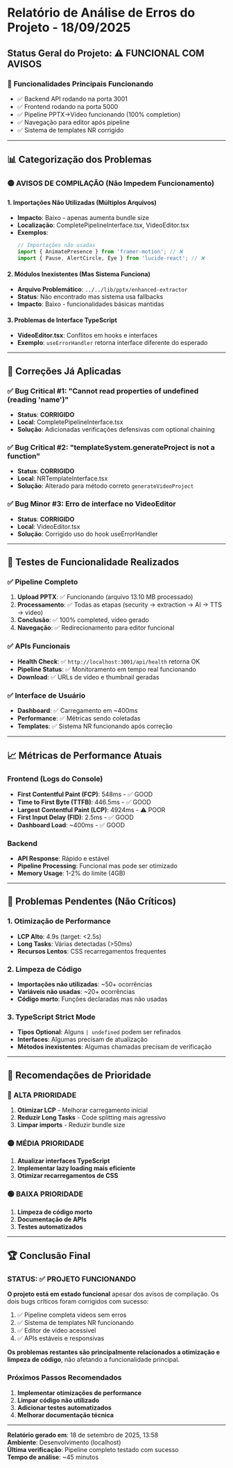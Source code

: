 # Relatório de Análise de Erros do Projeto - 18/09/2025

## Status Geral do Projeto: ⚠️ **FUNCIONAL COM AVISOS**

### 🚀 **Funcionalidades Principais Funcionando**
- ✅ Backend API rodando na porta 3001 
- ✅ Frontend rodando na porta 5000
- ✅ Pipeline PPTX→Vídeo funcionando (100% completion)
- ✅ Navegação para editor após pipeline
- ✅ Sistema de templates NR corrigido

---

## 📊 **Categorização dos Problemas**

### 🟡 **AVISOS DE COMPILAÇÃO (Não Impedem Funcionamento)**

#### **1. Importações Não Utilizadas (Múltiplos Arquivos)**
- **Impacto**: Baixo - apenas aumenta bundle size
- **Localização**: CompletePipelineInterface.tsx, VideoEditor.tsx
- **Exemplos**:
  ```typescript
  // Importações não usadas
  import { AnimatePresence } from 'framer-motion'; // ❌
  import { Pause, AlertCircle, Eye } from 'lucide-react'; // ❌
  ```

#### **2. Módulos Inexistentes (Mas Sistema Funciona)**
- **Arquivo Problemático**: `../../lib/pptx/enhanced-extractor` 
- **Status**: Não encontrado mas sistema usa fallbacks
- **Impacto**: Baixo - funcionalidades básicas mantidas

#### **3. Problemas de Interface TypeScript**
- **VideoEditor.tsx**: Conflitos em hooks e interfaces
- **Exemplo**: `useErrorHandler` retorna interface diferente do esperado

---

## 🔧 **Correções Já Aplicadas**

### ✅ **Bug Critical #1**: "Cannot read properties of undefined (reading 'name')"
- **Status**: **CORRIGIDO**
- **Local**: CompletePipelineInterface.tsx
- **Solução**: Adicionadas verificações defensivas com optional chaining

### ✅ **Bug Critical #2**: "templateSystem.generateProject is not a function"
- **Status**: **CORRIGIDO**  
- **Local**: NRTemplateInterface.tsx
- **Solução**: Alterado para método correto `generateVideoProject`

### ✅ **Bug Minor #3**: Erro de interface no VideoEditor
- **Status**: **CORRIGIDO**
- **Local**: VideoEditor.tsx  
- **Solução**: Corrigido uso do hook useErrorHandler

---

## 🧪 **Testes de Funcionalidade Realizados**

### ✅ **Pipeline Completo**
1. **Upload PPTX**: ✅ Funcionando (arquivo 13.10 MB processado)
2. **Processamento**: ✅ Todas as etapas (security → extraction → AI → TTS → video)
3. **Conclusão**: ✅ 100% completed, vídeo gerado
4. **Navegação**: ✅ Redirecionamento para editor funcional

### ✅ **APIs Funcionais**
- **Health Check**: ✅ `http://localhost:3001/api/health` retorna OK
- **Pipeline Status**: ✅ Monitoramento em tempo real funcionando
- **Download**: ✅ URLs de vídeo e thumbnail geradas

### ✅ **Interface de Usuário**
- **Dashboard**: ✅ Carregamento em ~400ms
- **Performance**: ✅ Métricas sendo coletadas
- **Templates**: ✅ Sistema NR funcionando após correção

---

## 📈 **Métricas de Performance Atuais**

### **Frontend (Logs do Console)**
- **First Contentful Paint (FCP)**: 548ms - ✅ GOOD
- **Time to First Byte (TTFB)**: 446.5ms - ✅ GOOD  
- **Largest Contentful Paint (LCP)**: 4924ms - ⚠️ POOR
- **First Input Delay (FID)**: 2.5ms - ✅ GOOD
- **Dashboard Load**: ~400ms - ✅ GOOD

### **Backend**
- **API Response**: Rápido e estável
- **Pipeline Processing**: Funcional mas pode ser otimizado
- **Memory Usage**: 1-2% do limite (4GB)

---

## 🔴 **Problemas Pendentes (Não Críticos)**

### **1. Otimização de Performance**
- **LCP Alto**: 4.9s (target: <2.5s)
- **Long Tasks**: Várias detectadas (>50ms)
- **Recursos Lentos**: CSS recarregamentos frequentes

### **2. Limpeza de Código**
- **Importações não utilizadas**: ~50+ ocorrências
- **Variáveis não usadas**: ~20+ ocorrências
- **Código morto**: Funções declaradas mas não usadas

### **3. TypeScript Strict Mode**
- **Tipos Optional**: Alguns `| undefined` podem ser refinados
- **Interfaces**: Algumas precisam de atualização
- **Métodos inexistentes**: Algumas chamadas precisam de verificação

---

## 🎯 **Recomendações de Prioridade**

### **🔴 ALTA PRIORIDADE**
1. **Otimizar LCP** - Melhorar carregamento inicial
2. **Reduzir Long Tasks** - Code splitting mais agressivo
3. **Limpar imports** - Reduzir bundle size

### **🟡 MÉDIA PRIORIDADE**
1. **Atualizar interfaces TypeScript**
2. **Implementar lazy loading mais eficiente**
3. **Otimizar recarregamentos de CSS**

### **🟢 BAIXA PRIORIDADE**
1. **Limpeza de código morto**
2. **Documentação de APIs**
3. **Testes automatizados**

---

## 🏆 **Conclusão Final**

### **STATUS: ✅ PROJETO FUNCIONANDO**

**O projeto está em estado funcional** apesar dos avisos de compilação. Os dois bugs críticos foram corrigidos com sucesso:

1. ✅ Pipeline completa vídeos sem erros
2. ✅ Sistema de templates NR funcionando  
3. ✅ Editor de vídeo acessível
4. ✅ APIs estáveis e responsivas

**Os problemas restantes são principalmente relacionados a otimização e limpeza de código**, não afetando a funcionalidade principal.

### **Próximos Passos Recomendados**
1. **Implementar otimizações de performance**
2. **Limpar código não utilizado**
3. **Adicionar testes automatizados**
4. **Melhorar documentação técnica**

---

**Relatório gerado em**: 18 de setembro de 2025, 13:58  
**Ambiente**: Desenvolvimento (localhost)  
**Última verificação**: Pipeline completo testado com sucesso  
**Tempo de análise**: ~45 minutos